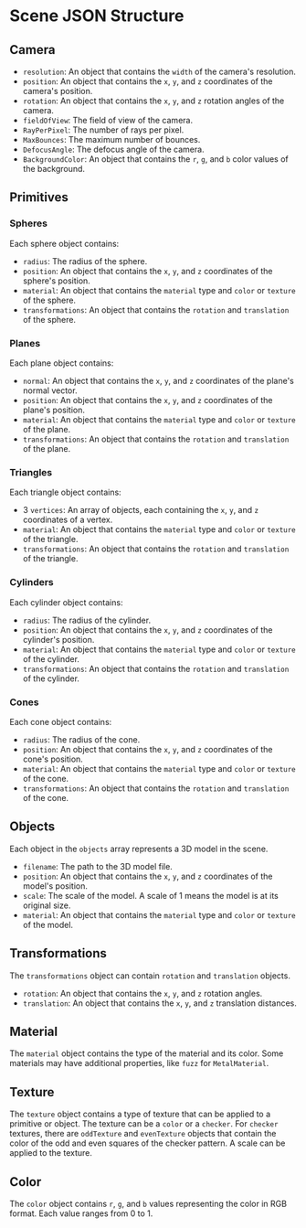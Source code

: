 # Scene JSON Structure

## Camera

- `resolution`: An object that contains the `width` of the camera's resolution.
- `position`: An object that contains the `x`, `y`, and `z` coordinates of the camera's position.
- `rotation`: An object that contains the `x`, `y`, and `z` rotation angles of the camera.
- `fieldOfView`: The field of view of the camera.
- `RayPerPixel`: The number of rays per pixel.
- `MaxBounces`: The maximum number of bounces.
- `DefocusAngle`: The defocus angle of the camera.
- `BackgroundColor`: An object that contains the `r`, `g`, and `b` color values of the background.

## Primitives

### Spheres

Each sphere object contains:

- `radius`: The radius of the sphere.
- `position`: An object that contains the `x`, `y`, and `z` coordinates of the sphere's position.
- `material`: An object that contains the `material` type and `color` or `texture` of the sphere.
- `transformations`: An object that contains the `rotation` and `translation` of the sphere.

### Planes

Each plane object contains:

- `normal`: An object that contains the `x`, `y`, and `z` coordinates of the plane's normal vector.
- `position`: An object that contains the `x`, `y`, and `z` coordinates of the plane's position.
- `material`: An object that contains the `material` type and `color` or `texture` of the plane.
- `transformations`: An object that contains the `rotation` and `translation` of the plane.

### Triangles

Each triangle object contains:

- 3 `vertices`: An array of objects, each containing the `x`, `y`, and `z` coordinates of a vertex.
- `material`: An object that contains the `material` type and `color` or `texture` of the triangle.
- `transformations`: An object that contains the `rotation` and `translation` of the triangle.

### Cylinders

Each cylinder object contains:

- `radius`: The radius of the cylinder.
- `position`: An object that contains the `x`, `y`, and `z` coordinates of the cylinder's position.
- `material`: An object that contains the `material` type and `color` or `texture` of the cylinder.
- `transformations`: An object that contains the `rotation` and `translation` of the cylinder.

### Cones

Each cone object contains:

- `radius`: The radius of the cone.
- `position`: An object that contains the `x`, `y`, and `z` coordinates of the cone's position.
- `material`: An object that contains the `material` type and `color` or `texture` of the cone.
- `transformations`: An object that contains the `rotation` and `translation` of the cone.

## Objects

Each object in the `objects` array represents a 3D model in the scene. 

- `filename`: The path to the 3D model file.
- `position`: An object that contains the `x`, `y`, and `z` coordinates of the model's position.
- `scale`: The scale of the model. A scale of 1 means the model is at its original size.
- `material`: An object that contains the `material` type and `color` or `texture` of the model.

## Transformations

The `transformations` object can contain `rotation` and `translation` objects. 
- `rotation`: An object that contains the `x`, `y`, and `z` rotation angles.
- `translation`: An object that contains the `x`, `y`, and `z` translation distances.

## Material

The `material` object contains the type of the material and its color. Some materials may have additional properties, like `fuzz` for `MetalMaterial`.

## Texture

The `texture` object contains a type of texture that can be applied to a primitive or object. The texture can be a `color` or a `checker`. For `checker` textures, there are `oddTexture` and `evenTexture` objects that contain the color of the odd and even squares of the checker pattern. A scale can be applied to the texture.

## Color

The `color` object contains `r`, `g`, and `b` values representing the color in RGB format. Each value ranges from 0 to 1.
